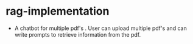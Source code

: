 # rag-implementation
- A chatbot for multiple pdf's . User can upload multiple pdf's and can write prompts to retrieve information from the pdf. 
